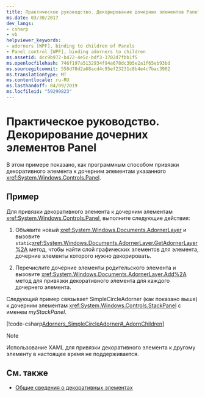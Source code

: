 ```yaml
---
title: Практическое руководство. Декорирование дочерних элементов Panel
ms.date: 03/30/2017
dev_langs:
- csharp
- vb
helpviewer_keywords:
- adorners [WPF], binding to children of Panels
- Panel control [WPF], binding adorners to children
ms.assetid: 4cc9b972-b472-4e5c-bdf3-3702d7fbb1f5
ms.openlocfilehash: 746f197a5132934f94a678dc3b5e2a1f65eb93bd
ms.sourcegitcommit: 558d78d2a68acd4c95ef23231c8b4e4c7bac3902
ms.translationtype: MT
ms.contentlocale: ru-RU
ms.lasthandoff: 04/09/2019
ms.locfileid: "59299823"
---
```

# <a name="how-to-adorn-the-children-of-a-panel"></a>Практическое руководство. Декорирование дочерних элементов Panel
В этом примере показано, как программным способом привязки декоративного элемента к дочерним элементам указанного <xref:System.Windows.Controls.Panel>.  
  
## <a name="example"></a>Пример  
 Для привязки декоративного элемента к дочерним элементам <xref:System.Windows.Controls.Panel>, выполните следующие действия:  
  
1. Объявите новый <xref:System.Windows.Documents.AdornerLayer> и вызовите `static`<xref:System.Windows.Documents.AdornerLayer.GetAdornerLayer%2A> метод, чтобы найти слой графических элементов для элемента, дочерние элементы которого нужно декорировать.  
  
2. Перечислите дочерние элементы родительского элемента и вызовите <xref:System.Windows.Documents.AdornerLayer.Add%2A> метод для привязки декоративного элемента для каждого дочернего элемента.  
  
 Следующий пример связывает SimpleCircleAdorner (как показано выше) к дочерним элементам <xref:System.Windows.Controls.StackPanel> с именем *myStackPanel*.  
  
 [!code-csharp[Adorners_SimpleCircleAdorner#_AdornChildren](~/samples/snippets/csharp/VS_Snippets_Wpf/Adorners_SimpleCircleAdorner/CSharp/Window1.xaml.cs#_adornchildren)]
   
  
> [!NOTE]
>  Использование XAML для привязки декоративного элемента к другому элементу в настоящее время не поддерживается.  
  
## <a name="see-also"></a>См. также

- [Общие сведения о декоративных элементах](adorners-overview.md)
